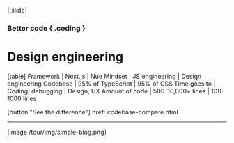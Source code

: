 
[.slide]
  ### Better code { .coding }
  # Design engineering

  [table]
    Framework       | Next.js              | Nue
    Mindset         | JS engineering       | Design engineering
    Codebase        | 95% of TypeScript    | 95% of CSS
    Time goes to    | Coding, debugging    | Design, UX
    Amount of code  | 500-10,000+ lines    | 100-1000 lines

  [button "See the difference"]
    href: codebase-compare.html

  ---

  [image /tour/img/simple-blog.png]
